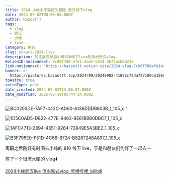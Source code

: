 ```yaml
---
title: 2024 小缘永不完结的冒险 武汉线下vlog
date: 2024-09-02T00:00:00.000Z
author: KazooTTT
tags:
  - vlog
  - 武汉
  - 小缘
  - live
category: 旅行
slug: yukari-2024-live
description: 前往武汉参加小缘810线下live的流水账式vlog。
NotionID-notionnext: 7c90f788-efe1-4ae1-b314-3bf7acb6b21e
link-notionnext: 'https://kazoottt.notion.site/2024-vlog-7c90f788efe14ae1b3143bf7acb6b21e'
banner: >-
  https://pictures.kazoottt.top/2024/09/20240902-41822c72da727100ce156e6e15d1eed6.jpeg
toAstro: true
astroType: post
date_created: 2024-09-03T13:00:57.000Z
date_modified: 2025-02-19T03:44:14.000Z
---
```


![BC0203DE-7AF7-442C-AD60-A136DDDB603B_1_105_c 1](<https://pictures.kazoottt.top/2024/09/20240902-41822c72da727100ce156e6e15d1eed6.jpeg>)

![1D5C0AD5-D822-477E-9463-9E61B9B0DBC7_1_105_c](<https://pictures.kazoottt.top/2024/09/20240902-e2665439baf6b12ce76c19575a03b5e2.jpeg>)

![1AFC4713-2894-4551-9264-73849E5A3BE2_1_105_c](<https://pictures.kazoottt.top/2024/09/20240902-86b6949773a9845b6fc508c877d3c311.jpeg>)

![B3F795E0-F51D-4C68-8724-B8267248A897_1_105_c](<https://pictures.kazoottt.top/2024/09/20240902-f819e2b9f2c521fb8076be24410cbfbb.jpeg>)

离职之后刚好有时间去小缘的 810 线下 live，于是和朋友们约好了一起去～

剪了一个很流水账的 vlog⬇️

[2024小缘武汉live 流水账式vlog\_哔哩哔哩\_bilibili](<https://www.bilibili.com/video/BV1BLWMeMEVU/>)
